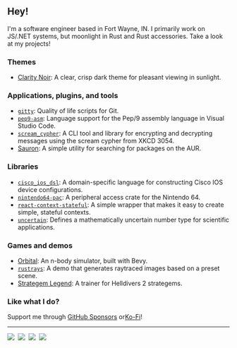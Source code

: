 ## Hey!

I'm a software engineer based in Fort Wayne, IN. I primarily work on JS/.NET systems, but moonlight
in Rust and Rust accessories. Take a look at my projects!

### Themes

- [Clarity Noir](https://github.com/icorbrey/clarity-noir): A clear, crisp dark theme for pleasant viewing in sunlight.

### Applications, plugins, and tools

- [`gitty`](https://github.com/icorbrey/gitty): Quality of life scripts for Git.
- [`pep9-asm`](https://github.com/icorbrey/pep9-asm): Language support for the Pep/9 assembly language
  in Visual Studio Code.
- [`scream_cypher`](https://github.com/icorbrey/scream_cypher): A CLI tool and library for encrypting
  and decrypting messages using the scream cypher from XKCD 3054.
- [Sauron](https://github.com/icorbrey/sauron): A simple utility for searching for packages on the AUR.

### Libraries

- [`cisco_ios_dsl`](https://github.com/icorbrey/cisco_ios_dsl): A domain-specific language for
  constructing Cisco IOS device configurations.
- [`nintendo64-pac`](https://github.com/icorbrey/nintendo64-pac): A peripheral access crate for the
  Nintendo 64.
- [`react-context-stateful`](https://github.com/icorbrey/react-context-stateful): A simple wrapper
  that makes it easy to create simple, stateful contexts.
- [`uncertain`](https://github.com/icorbrey/uncertain): Defines a mathematically uncertain number type
  for scientific applications.

### Games and demos

- [Orbital](https://github.com/icorbrey/orbital): An n-body simulator, built with Bevy.
- [`rustrays`](https://github.com/icorbrey/rustrays): A demo that generates raytraced images based on
  a preset scene.
- [Strategem Legend](https://github.com/icorbrey/strategem-legend): A trainer for Helldivers 2 strategems.

### Like what I do?

Support me through [GitHub Sponsors][sponsor-link] or[Ko-Fi][kofi-link]!

---

[![][linkedin-icon]][linkedin-link]&nbsp;
[![][printables-icon]][printables-link]&nbsp;
[![][twitter-icon]][twitter-link]&nbsp;
[![][kofi-icon]][kofi-link]&nbsp;

[sponsor-link]: https://github.com/sponsors/icorbrey "Sponsor Isaac Corbrey on GitHub"

[linkedin-icon]: ./icons/linkedin.svg
[linkedin-link]: https://linkedin.com/in/icorbrey "Connect with Isaac Corbrey on LinkedIn"

[twitter-icon]: ./icons/twitter.svg
[twitter-link]: https://twitter.com/icorbrey "Follow Isaac Corbrey on Twitter"

[printables-icon]: ./icons/printables.svg
[printables-link]: https://www.printables.com/@IsaacCorbrey "Check out Isaac Corbrey's models on Printables"

[kofi-icon]: ./icons/kofi.svg
[kofi-link]: https://ko-fi.com/icorbrey "Support Isaac Corbrey on Ko-Fi"
